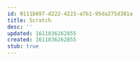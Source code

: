 ```yaml
---
id: 0111b697-d222-4223-a7b1-95da275d381a
title: Scratch
desc: ''
updated: 1611836262855
created: 1611836262855
stub: true
---
```


